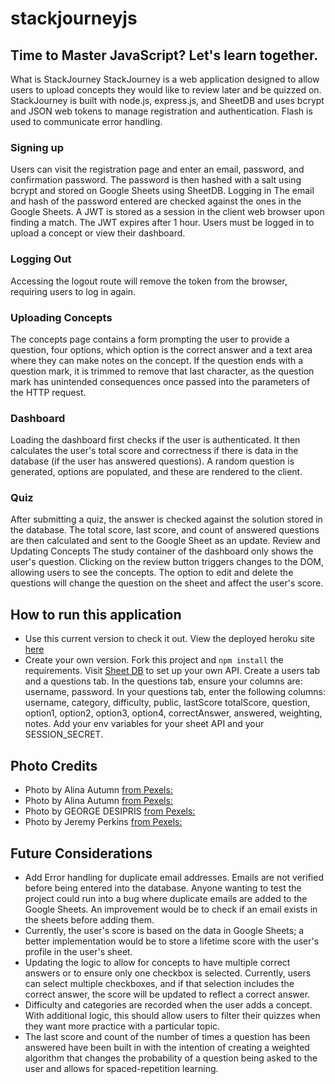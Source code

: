 # stackjourneyjs
## Time to Master JavaScript? Let's learn together.
What is StackJourney
StackJourney is a web application designed to allow users to upload concepts they would like to review later and be quizzed on. StackJourney is built with node.js, express.js, and SheetDB and uses bcrypt and JSON web tokens to manage registration and authentication. Flash is used to communicate error handling. 

### Signing up
Users can visit the registration page and enter an email, password, and confirmation password. The password is then hashed with a salt using bcrypt and stored on Google Sheets using SheetDB. 
Logging in
The email and hash of the password entered are checked against the ones in the Google Sheets. A JWT is stored as a session in the client web browser upon finding a match. The JWT expires after 1 hour. Users must be logged in to upload a concept or view their dashboard. 
### Logging Out
Accessing the logout route will remove the token from the browser, requiring users to log in again. 
### Uploading Concepts
The concepts page contains a form prompting the user to provide a question, four options, which option is the correct answer and a text area where they can make notes on the concept. If the question ends with a question mark, it is trimmed to remove that last character, as the question mark has unintended consequences once passed into the parameters of the HTTP request. 
### Dashboard
Loading the dashboard first checks if the user is authenticated. It then calculates the user's total score and correctness if there is data in the database (if the user has answered questions). A random question is generated, options are populated, and these are rendered to the client. 
### Quiz
After submitting a quiz, the answer is checked against the solution stored in the database. The total score, last score, and count of answered questions are then calculated and sent to the Google Sheet as an update.
Review and Updating Concepts
The study container of the dashboard only shows the user's question. Clicking on the review button triggers changes to the DOM, allowing users to see the concepts. The option to edit and delete the questions will change the question on the sheet and affect the user's score. 

## How to run this application
 * Use this current version to check it out. View the deployed heroku site [here](https://stackjourneyjs-5cb7b83591cd.herokuapp.com/)
* Create your own version. Fork this project and `npm install` the requirements. Visit [Sheet DB](https://sheetdb.io/) to set up your own API. Create a users tab and a questions tab. In the questions tab, ensure your columns are: username, password. In your questions tab, enter the following columns: username, category, difficulty, public, lastScore	totalScore, question, option1, option2, option3, option4, correctAnswer, answered, weighting, notes. Add your env variables for your sheet API and your SESSION_SECRET.																														 

## Photo Credits
* Photo by Alina Autumn [from Pexels:](https://www.pexels.com/photo/goats-on-a-grass-field-11512740/)
* Photo by Alina Autumn [from Pexels:](https://www.pexels.com/photo/goats-on-a-grass-field-11512740/)
* Photo by GEORGE DESIPRIS [from Pexels:](https://www.pexels.com/photo/big-waves-under-cloudy-sky-753619/)
* Photo by Jeremy Perkins [from Pexels:](https://www.pexels.com/photo/round-glass-ball-reflecting-man-standing-395612/)

## Future Considerations
* Add Error handling for duplicate email addresses. Emails are not verified before being entered into the database. Anyone wanting to test the project could run into a bug where duplicate emails are added to the Google Sheets. An improvement would be to check if an email exists in the sheets before adding them. 
* Currently, the user's score is based on the data in Google Sheets; a better implementation would be to store a lifetime score with the user's profile in the user's sheet. 
* Updating the logic to allow for concepts to have multiple correct answers or to ensure only one checkbox is selected. Currently, users can select multiple checkboxes, and if that selection includes the correct answer, the score will be updated to reflect a correct answer. 
* Difficulty and categories are recorded when the user adds a concept. With additional logic, this should allow users to filter their quizzes when they want more practice with a particular topic. 
* The last score and count of the number of times a question has been answered have been built in with the intention of creating a weighted algorithm that changes the probability of a question being asked to the user and allows for spaced-repetition learning. 